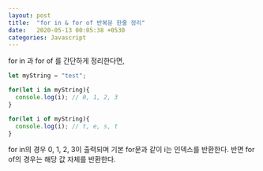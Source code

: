```yaml
---
layout: post
title:  "for in & for of 반복문 한줄 정리"
date:   2020-05-13 00:05:38 +0530
categories: Javascript  
---
```

for in 과 for of 를 간단하게 정리한다면,

```javascript
let myString = "test";

for(let i in myString){
  console.log(i); // 0, 1, 2, 3 
}

for(let i of myString){
  console.log(i); // t, e, s, t
}
```

for in의 경우 0, 1, 2, 3이 출력되며 기본 for문과 같이 i는 인덱스를 반환한다.
반면 for of의 경우는 해당 값 자체를 반환한다.



